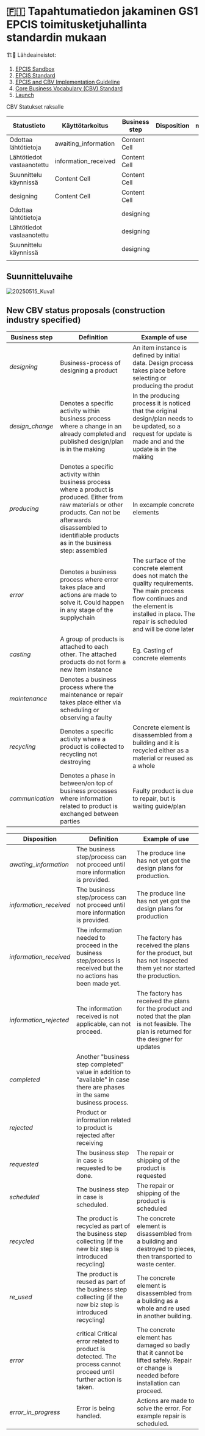 # 🇫🇮 Tapahtumatiedon jakaminen GS1 EPCIS toimitusketjuhallinta standardin mukaan 
:building_construction::articulated_lorry:
Lähdeaineistot:
1. [EPCIS Sandbox](https://epcis-sandbox.gs1.org/)
2. [EPCIS Standard](https://ref.gs1.org/standards/epcis/)
3. [EPCIS and CBV Implementation Guideline](https://www.gs1.org/docs/epc/EPCIS_Guideline.pdf)
4. [Core Business Vocabulary (CBV) Standard](https://ref.gs1.org/standards/cbv/)
5. [Launch](https://www.gs1.org/docs/epcis/epcis_2-0_launch.pdf)


CBV Statukset raksalle

| Statustieto                 |Käyttötarkoitus        | Business step  | Disposition | moi            |
| --------------------------- | ----------------------| ----------     | ----------  | ----------     |
| Odottaa lähtötietoja        | awaiting_information  | Content Cell   |             |                |
| Lähtötiedot vastaanotettu   | information_received  | Content Cell   |             |                |
| Suunnittelu käynnissä       | Content Cell          | Content Cell   |             |                |
| designing                   | Content Cell          | Content Cell   |             |                |
| Odottaa lähtötietoja        |                       | designing      |             |                |
| Lähtötiedot vastaanotettu   |                       | designing      |             |                |
| Suunnittelu käynnissä       |                       | designing      |             |                |
|                             |                       |                |             |                |









## Suunnitteluvaihe

![20250515_Kuva1](https://github.com/user-attachments/assets/b700cd01-b8bd-4143-9abc-ecefd0af2573)



## New CBV status proposals (construction industry specified)

| Business step | Definition                                                                                                                                                                                                                   |Example of use                                                                                                                                                                                     |
|---------------|------------------------------------------------------------------------------------------------------------------------------------------------------------------------------------------------------------------------------|---------------------------------------------------------------------------------------------------------------------------------------------------------------------------------------------------|
|*designing*    |Business-process of designing a product |An item instance is defined by initial data. Design process takes place before selecting or producing the produt                                                                     |An item instance is defined by initial data. Design process takes place before selecting or producing the produt                                                                                   |
|*design_change*|Denotes a specific activity within business process where a change in an already completed and published design/plan is in the making                                                                                         |In the producing process it is noticed that the original design/plan needs to be updated, so a request for update is made and and the update is in the making                                      |
|*producing*    |Denotes a specific activity within business process where a product is produced. Either from raw materials or other products. Can not be afterwards disassembled to identifiable products as in the business step: assembled  |In excample concrete elements                                                                                                                                                                      |
|*error*        |Denotes a business process where error takes place and actions are made to solve it. Could happen in any stage of the supplychain                                                                                             |The surface of the concrete element does not match the quality requirements. The main process flow continues and the element is installed in place. The repair is scheduled and will be done later |
|*casting*      |A group of products is attached to each other. The attached products do not form a new item instance                                                                                                                          |Eg. Casting of concrete elements                                                                                                                                                                   |
|*maintenance*  |Denotes a business process where the maintenance or repair takes place either via scheduling or observing a faulty                                                                                                            |                                                                                                                                                                                                   |
|*recycling*    |Denotes a specific activity where a product is collected to recycling not destroying                                                                                                                                          |Concrete element is disassembled from a building and it is recycled either as a material or reused as a whole                                                                                      |
|*communication*|Denotes a phase in between/on top of business processes where information related to product is exchanged between parties                                                                                                     |Faulty product is due to repair, but is waiting guide/plan                                                                                                                                         |


| Disposition          | Definition                                                                                                                                                                                                            |Example of use                                                                                                                                                                                     |
|----------------------|-----------------------------------------------------------------------------------------------------------------------------------------------------------------------------------------------------------------------|---------------------------------------------------------------------------------------------------------------------------------------------------------------------------------------------------|
|*awating_information* |The business step/process can not proceed until more information is provided.                                                                                                                                          |The produce line has not yet got the design plans for production.                                                                                                                                  |
|*information_received*|The business step/process can not proceed until more information is provided.                                                                                                                                          |The produce line has not yet got the design plans for production|                                                                                                                                  |
|*information_received*|	The information needed to proceed in the business step/process is received but the no actions has been made yet. 	                                                                                                   |The factory has received the plans for the product, but has not inspected them yet nor started the production.                                                                                     |
|*information_rejected*|The information received is not applicable, can not proceed.	                                                                                                                                                         |The factory has received the plans for the product and noted that the plan is not feasible. The plan is returned for the designer for updates                                                      |  
|*completed*           |Another "business step completed" value in addition to "available" in case there are phases in the same business process.                                                                                              |                                                                                                                                                                                                   |	
|*rejected*	           |Product or information related to product is rejected after receiving	                                                                                                                                                 |                                                                                                                                                                                                   |
|*requested*           |	The business step in case is requested to be done. 	                                                                                                                                                                 |The repair or shipping of the product is requested                                                                                                                                                 |
|*scheduled*           |	The business step in case is scheduled. 	                                                                                                                                                                           |The repair or shipping of the product is scheduled                                                                                                                                                 |
|*recycled*            |	The product is recycled as part of the business step collecting (if the new biz step is introduced recycling)	                                                                                                       |The concrete element is disassembled from a building and destroyed to pieces, then transported to waste center.                                                                                    |
|*re_used*             |	The product is reused as part of the business step collecting (if the new biz step is introduced recycling)	                                                                                                         |The concrete element is disassembled from a building as a whole and re used in another building.                                                                                                   |
|*error*               | critical	Critical error related to product is detected. The process cannot proceed until further action is taken.	                                                                                                   | The concrete element has damaged so badly that it cannot be lifted safely. Repair or change is needed before installation can proceed.                                                            |
|*error_in_progress*   |	Error is being handled.                                                                                                                                                                                              |	Actions are made to solve the error. For example repair is scheduled.                                                                                                                            |
